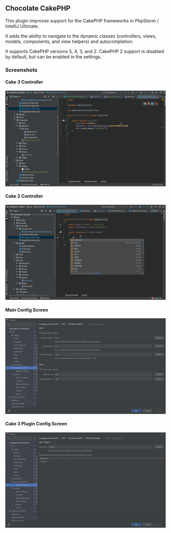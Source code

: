 ## Chocolate CakePHP

<!-- Plugin description -->
This plugin improves support for the CakePHP frameworks in PhpStorm / IntelliJ Ultimate.

It adds the ability to navigate to the dynamic classes (controllers, views, models, components, 
and view helpers) and autocompletion.

It supports CakePHP versions 5, 4, 3, and 2. CakePHP 2 support is disabled by default, but
can be enabled in the settings.
<!-- Plugin description end -->

### Screenshots

#### Cake 3 Controller

![CakePHP 3 Controller](https://github.com/dmeybohm/chocolate-cakephp/blob/main/screenshots/cake3-controller.gif?raw=true)

#### Cake 2 Controller

![CakePHP 2 Controller](https://github.com/dmeybohm/chocolate-cakephp/blob/main/screenshots/cake2-controller.gif?raw=true)

#### Main Config Screen

![Main config screen](https://github.com/dmeybohm/chocolate-cakephp/blob/main/screenshots/main-preferences.gif?raw=true)

#### Cake 3 Plugin Config Screen

![CakePHP 3 Controller](https://github.com/dmeybohm/chocolate-cakephp/blob/main/screenshots/plugin-preferences.gif?raw=true)
